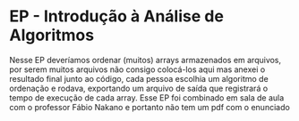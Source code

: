 # EP - Introdução à Análise de Algoritmos

Nesse EP deveríamos ordenar (muitos) arrays armazenados em arquivos, por serem muitos arquivos não consigo colocá-los aqui mas anexei o resultado final junto ao código, cada pessoa escolhia um algoritmo de ordenação e rodava, exportando um arquivo de saída que registrará o tempo de execução de cada array.
Esse EP foi combinado em sala de aula com o professor Fábio Nakano e portanto não tem um pdf com o enunciado
